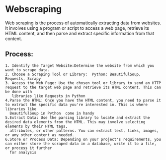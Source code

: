 # Webscraping
Web scraping is the process of automatically extracting data from websites. It involves using a program or script to access a web page, retrieve its HTML content, and then parse and extract specific information from that content.

## Process:
    1. Identify the Target Website:Determine the website from which you want to scrape data.
    2. Choose a Scraping Tool or Library:  Python: BeautifulSoup, Requests, Scrapy
    3. Access the Web Page: Use the chosen tool or library to send an HTTP request to the target web page and retrieve its HTML content. This can be done with 
       libraries like Requests in Python
    4.Parse the HTML: Once you have the HTML content, you need to parse it to extract the specific data you're interested in. This is where libraries like 
      BeautifulSoup in Python  come in handy
    5.Extract Data: Use the parsing library to locate and extract the desired data elements from the HTML. This may involve selecting elements by their HTML tags, 
      attributes, or other patterns. You can extract text, links, images, or any other content as needed.
    6.Store or Process Data: Depending on your project's requirements, you can either store the scraped data in a database, write it to a file, or process it further 
      for analysis
